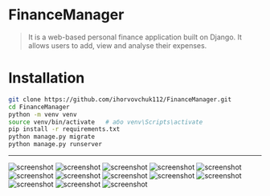 # FinanceManager
> It is a web-based personal finance application built on Django. It allows users to add, view and analyse their expenses.


# Installation
```bash
git clone https://github.com/ihorvovchuk112/FinanceManager.git
cd FinanceManager
python -m venv venv
source venv/bin/activate   # або venv\Scripts\activate
pip install -r requirements.txt
python manage.py migrate
python manage.py runserver
```
---

![screenshot](Screenshots/2.png)
![screenshot](Screenshots/1.png)
![screenshot](Screenshots/3.png)
![screenshot](Screenshots/4.png)
![screenshot](Screenshots/5.png)
![screenshot](Screenshots/6.png)
![screenshot](Screenshots/7.png)
![screenshot](Screenshots/8.png)
![screenshot](Screenshots/9.png)
![screenshot](Screenshots/10.png)
![screenshot](Screenshots/11.png)
![screenshot](Screenshots/12.png)
![screenshot](Screenshots/13.png)

